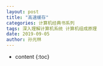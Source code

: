 ```yaml
---
layout: post
title: "高速缓存"
categories: 计算机经典书系列
tags: 深入理解计算机系统 计算机组成原理
date: 2019-09-05
author: 孙光林
---
```


* content
{:toc}